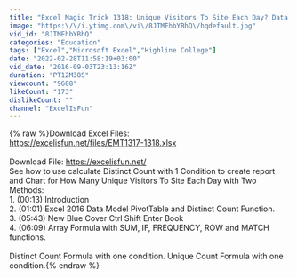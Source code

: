 ```yaml
---
title: "Excel Magic Trick 1318: Unique Visitors To Site Each Day? Data Model PivotTable or Array Formula?"
image: "https:\/\/i.ytimg.com\/vi\/8JTMEhbYBhQ\/hqdefault.jpg"
vid_id: "8JTMEhbYBhQ"
categories: "Education"
tags: ["Excel","Microsoft Excel","Highline College"]
date: "2022-02-28T11:58:19+03:00"
vid_date: "2016-09-03T23:13:16Z"
duration: "PT12M38S"
viewcount: "9608"
likeCount: "173"
dislikeCount: ""
channel: "ExcelIsFun"
---
```

{% raw %}Download Excel Files:<br /><a rel="nofollow" target="blank" href="https://excelisfun.net/files/EMT1317-1318.xlsx">https://excelisfun.net/files/EMT1317-1318.xlsx</a><br /><br />Download File: <a rel="nofollow" target="blank" href="https://excelisfun.net/">https://excelisfun.net/</a><br />See how to use calculate Distinct Count with 1 Condition to create report and Chart for How Many Unique Visitors To Site Each Day with Two Methods:<br />1. (00:13) Introduction<br />2. (01:01) Excel 2016 Data Model PivotTable and Distinct Count Function.<br />3. (05:43) New Blue Cover Ctrl Shift Enter Book<br />4. (06:09) Array Formula with SUM, IF, FREQUENCY, ROW and MATCH functions.<br /><br />Distinct Count Formula with one condition. Unique Count Formula with one condition.{% endraw %}
